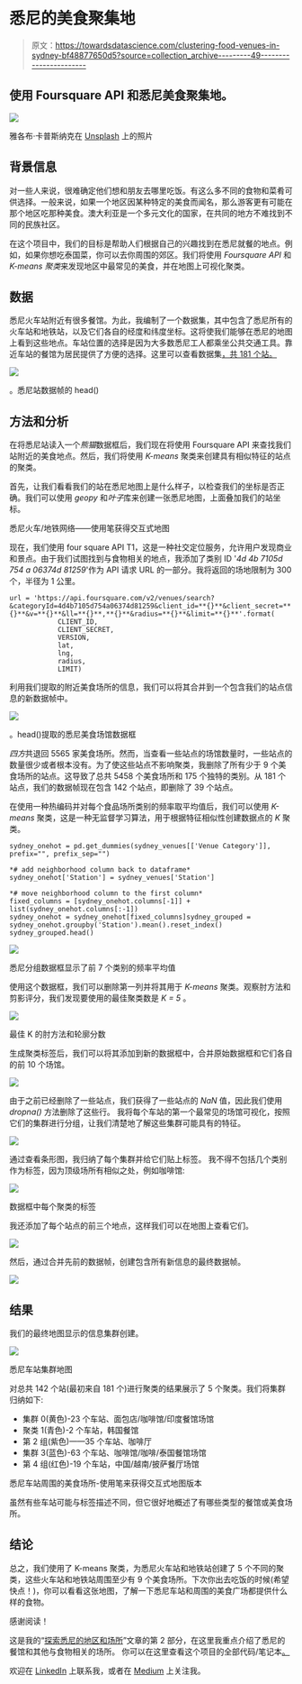 # 悉尼的美食聚集地

> 原文：<https://towardsdatascience.com/clustering-food-venues-in-sydney-bf48877650d5?source=collection_archive---------49----------------------->

## 使用 Foursquare API 和悉尼美食聚集地。

![](img/1e56afebffb101b3fddc3c3a4491ee0a.png)

雅各布·卡普斯纳克在 [Unsplash](https://unsplash.com?utm_source=medium&utm_medium=referral) 上的照片

## **背景信息**

对一些人来说，很难确定他们想和朋友去哪里吃饭。有这么多不同的食物和菜肴可供选择。一般来说，如果一个地区因某种特定的美食而闻名，那么游客更有可能在那个地区吃那种美食。澳大利亚是一个多元文化的国家，在共同的地方不难找到不同的民族社区。

在这个项目中，我们的目标是帮助人们根据自己的兴趣找到在悉尼就餐的地点。例如，如果你想吃泰国菜，你可以去你周围的郊区。我们将使用 *Foursquare API* 和 *K-means 聚类*来发现地区中最常见的美食，并在地图上可视化聚类。

## 数据

悉尼火车站附近有很多餐馆。为此，我编制了一个数据集，其中包含了悉尼所有的火车站和地铁站，以及它们各自的经度和纬度坐标。这将使我们能够在悉尼的地图上看到这些地点。车站位置的选择是因为大多数悉尼工人都乘坐公共交通工具。靠近车站的餐馆为居民提供了方便的选择。这里可以查看数据集[，共 181 个站。](https://github.com/ngoharry19/Coursera_Capstone/blob/master/sydney_trains.csv)

![](img/e738b5319919173021b6c1e6fe7dee45.png)

。悉尼站数据帧的 head()

## 方法和分析

在将悉尼站读入一个*熊猫*数据框后，我们现在将使用 Foursquare API 来查找我们站附近的美食地点。然后，我们将使用 *K-means* 聚类来创建具有相似特征的站点的聚类。

首先，让我们看看我们的站在悉尼地图上是什么样子，以检查我们的坐标是否正确。我们可以使用 *geopy* 和*叶子*库来创建一张悉尼地图，上面叠加我们的站坐标。

悉尼火车/地铁网络——使用笔获得交互式地图

现在，我们使用 four square API T1，这是一种社交定位服务，允许用户发现商业和景点。由于我们试图找到与食物相关的地点，我添加了类别 ID '*4d 4b 7105d 754 a 06374d 81259*'作为 API 请求 URL 的一部分。我将返回的场地限制为 300 个，半径为 1 公里。

```
url = 'https://api.foursquare.com/v2/venues/search?&categoryId=4d4b7105d754a06374d81259&client_id=**{}**&client_secret=**{}**&v=**{}**&ll=**{}**,**{}**&radius=**{}**&limit=**{}**'.format(
            CLIENT_ID, 
            CLIENT_SECRET, 
            VERSION, 
            lat, 
            lng, 
            radius, 
            LIMIT)
```

利用我们提取的附近美食场所的信息，我们可以将其合并到一个包含我们的站点信息的新数据帧中。

![](img/1c4838f00c4a5047ec5cd61caecd4bfb.png)

。head()提取的悉尼美食场馆数据框

*四方*共退回 5565 家美食场所。然而，当查看一些站点的场馆数量时，一些站点的数量很少或者根本没有。为了使这些站点不影响聚类，我删除了所有少于 9 个美食场所的站点。这导致了总共 5458 个美食场所和 175 个独特的类别。从 181 个站点，我们的数据帧现在包含 142 个站点，即删除了 39 个站点。

在使用一种热编码并对每个食品场所类别的频率取平均值后，我们可以使用 *K-means* 聚类，这是一种无监督学习算法，用于根据特征相似性创建数据点的 *K* 聚类。

```
sydney_onehot = pd.get_dummies(sydney_venues[['Venue Category']], prefix="", prefix_sep="")

*# add neighborhood column back to dataframe*
sydney_onehot['Station'] = sydney_venues['Station'] 

*# move neighborhood column to the first column*
fixed_columns = [sydney_onehot.columns[-1]] + list(sydney_onehot.columns[:-1])
sydney_onehot = sydney_onehot[fixed_columns]sydney_grouped = sydney_onehot.groupby('Station').mean().reset_index()
sydney_grouped.head()
```

![](img/11b9c68d341e8882cfc5a8ef547d06ad.png)

悉尼分组数据框显示了前 7 个类别的频率平均值

使用这个数据框，我们可以删除第一列并将其用于 *K-means* 聚类。观察肘方法和剪影评分，我们发现要使用的最佳聚类数是 *K = 5* 。

![](img/5de6030068a9c30b6e50e6ec972969eb.png)

最佳 K 的肘方法和轮廓分数

生成聚类标签后，我们可以将其添加到新的数据框中，合并原始数据框和它们各自的前 10 个场馆。

![](img/12f9c8309c3b0a0c73dff6e98e1a82bb.png)

由于之前已经删除了一些站点，我们获得了一些站点的 *NaN* 值，因此我们使用 *dropna()* 方法删除了这些行。
我将每个车站的第一个最常见的场馆可视化，按照它们的集群进行分组，让我们清楚地了解这些集群可能具有的特征。

![](img/e306a18f3701f47c839a55fa8a26b50b.png)

通过查看条形图，我归纳了每个集群并给它们贴上标签。
我不得不包括几个类别作为标签，因为顶级场所有相似之处，例如咖啡馆:

![](img/7ec09f874fdf2b2dcd13fbc4b8103538.png)

数据框中每个聚类的标签

我还添加了每个站点的前三个地点，这样我们可以在地图上查看它们。

![](img/adf8f3d431b5cd9f9555deae5ad26a08.png)

然后，通过合并先前的数据帧，创建包含所有新信息的最终数据帧。

![](img/3377291219da1163ee1fc1661af6b4c3.png)

## 结果

我们的最终地图显示的信息集群创建。

![](img/d473ae88468415387418c33fe8cadddd.png)

悉尼车站集群地图

对总共 142 个站(最初来自 181 个)进行聚类的结果展示了 5 个聚类。我们将集群归纳如下:

*   集群 0(黄色)-23 个车站、面包店/咖啡馆/印度餐馆场馆
*   聚类 1(青色)-2 个车站，韩国餐馆
*   第 2 组(紫色)——35 个车站、咖啡厅
*   集群 3(蓝色)-63 个车站、咖啡馆/咖啡/泰国餐馆场馆
*   第 4 组(红色)-19 个车站，中国/越南/披萨餐厅场馆

悉尼车站周围的美食场所-使用笔来获得交互式地图版本

虽然有些车站可能与标签描述不同，但它很好地概述了有哪些类型的餐馆或美食场所。

## 结论

总之，我们使用了 K-means 聚类，为悉尼火车站和地铁站创建了 5 个不同的聚类，这些火车站和地铁站周围至少有 9 个美食场所。下次你出去吃饭的时候(希望快点！)，你可以看看这张地图，了解一下悉尼车站和周围的美食广场都提供什么样的食物。

感谢阅读！

这是我的“[探索悉尼的地区和场所](/exploring-areas-and-venues-of-sydney-nsw-australia-88c0cf4f3da2?source=friends_link&sk=4260f408761960b57ed6a3f91c3e2aea)”文章的第 2 部分，在这里我重点介绍了悉尼的餐馆和其他与食物相关的场所。
你可以在这里查看这个项目的全部代码/笔记本[。](https://github.com/ngoharry19/Coursera_Capstone/blob/master/Clustering_Food_Venues_in_Sydney.ipynb)

欢迎在 [LinkedIn](https://www.linkedin.com/in/harryngo19/) 上联系我，或者在 [Medium](https://medium.com/@harryngo) 上关注我。